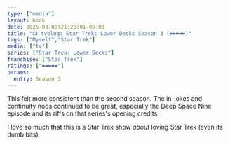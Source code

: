 ```yaml
---
type: ["media"]
layout: book
date: 2025-03-08T21:28:01-05:00
title: "📺 tvblog: Star Trek: Lower Decks Season 3 (❤️❤️❤️❤️❤️)"
tags: ["Myself","Star Trek"]
media: ["tv"]
series: ["Star Trek: Lower Decks"]
franchise: ["Star Trek"]
ratings: ["❤️❤️❤️❤️❤️"]
params:
  entry: Season 3
---
```


This felt more consistent than the second season. The in-jokes and continuity nods continued to be great, especially the Deep Space Nine episode and its riffs on that series's opening credits.

I love so much that this is a Star Trek show *about* loving Star Trek (even its dumb bits).
